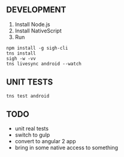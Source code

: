 DEVELOPMENT
-----------
1. Install Node.js
2. Install NativeScript
3. Run
```
npm install -g sigh-cli
tns install
sigh -w -vv
tns livesync android --watch
```

UNIT TESTS
----------
```
tns test android
```

TODO
----
* unit real tests
* switch to gulp
* convert to angular 2 app
* bring in some native access to something